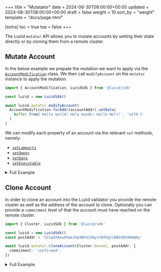 +++
title = "Mutatator"
date = 2024-06-30T08:00:00+00:00
updated = 2024-06-30T08:00:00+00:00
draft = false
weight = 10
sort_by = "weight"
template = "docs/page.html"

[extra]
toc = true
top = false
+++

The Luzid `mutator` API allows you to mutate accounts by setting their state directly or by
cloning them from a remote cluster.

## Mutate Account

In the below example we prepate the mutation we want to apply via the
[`AccountModification`](https://luzid.app/luzid-sdk/docs/ts/classes/api_mutator.AccountModification.html) class. We then call `modifyAccount` on the `mutator` instance to apply the mutation.

```ts
import { AccountModification, LuzidSdk } from '@luzid/sdk'

const luzid = new LuzidSdk()

await luzid.mutator.modifyAccount(
  AccountModification.forAddr(accountAddr).setData(
    Buffer.from('Hello world! Hola mundo! Hallo Welt!', 'utf8')
  )
)
```

We can modify each property of an account via the relevant `set` methods, namely:

- [`setLamports`](https://luzid.app/luzid-sdk/docs/ts/classes/api_mutator.AccountModification.html#setLamports)
- [`setOwner`](https://luzid.app/luzid-sdk/docs/ts/classes/api_mutator.AccountModification.html#setOwner)
- [`setData`](https://luzid.app/luzid-sdk/docs/ts/classes/api_mutator.AccountModification.html#setData)
- [`setExecutable`](https://luzid.app/luzid-sdk/docs/ts/classes/api_mutator.AccountModification.html#setExecutable)


<details>
<summary>Full Example</summary>
<p class="codepen" data-height="600" data-theme-id="dark" data-default-tab="js,result" data-slug-hash="oNrpjgp" data-pen-title="Luzid: Mutate Account" data-preview="true" data-editable="true" data-user="thlorenz" style="height: 300px; box-sizing: border-box; display: flex; align-items: center; justify-content: center; border: 2px solid; margin: 1em 0; padding: 1em;">
  <span>See the Pen <a href="https://codepen.io/thlorenz/pen/oNrpjgp">
  Luzid: Mutate Account</a> by Thorsten Lorenz (<a href="https://codepen.io/thlorenz">@thlorenz</a>)
  on <a href="https://codepen.io">CodePen</a>.</span>
</p>
</details>

## Clone Account

In order to clone an account into the Luzid validator you provide the remote cluster as well as
the address of the account to clone. Optionally you can provide a `commitment` level of that
the account must have reached on the remote cluster.

```ts
import { Cluster, LuzidSdk } from '@luzid/sdk'

const luzid = new LuzidSdk()
const postAddr = '5ZspQX4nw95meJHpXBF425NytnNTDgtLBBGVDK9EWmRy'

await luzid.mutator.cloneAccount(Cluster.Devnet, postAddr, {
  commitment: 'confirmed',
})
```

<details>
<summary>Full Example</summary>
<p class="codepen" data-height="600" data-theme-id="dark" data-default-tab="js,result" data-slug-hash="VwJyeoa" data-pen-title="Luzid: Clone Account" data-preview="true" data-editable="true" data-user="thlorenz" style="height: 300px; box-sizing: border-box; display: flex; align-items: center; justify-content: center; border: 2px solid; margin: 1em 0; padding: 1em;">
  <span>See the Pen <a href="https://codepen.io/thlorenz/pen/VwJyeoa">
  Luzid: Clone Account</a> by Thorsten Lorenz (<a href="https://codepen.io/thlorenz">@thlorenz</a>)
  on <a href="https://codepen.io">CodePen</a>.</span>
</p>
</details>

<script async src="https://cpwebassets.codepen.io/assets/embed/ei.js"></script>
